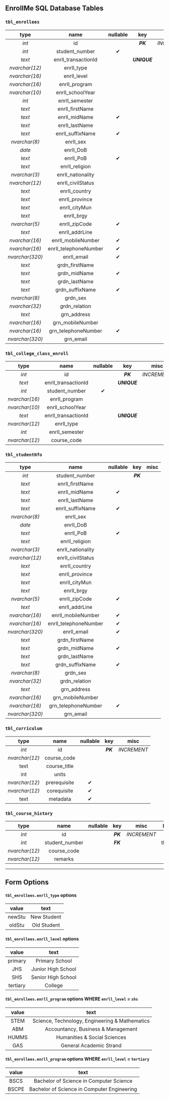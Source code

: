 ## EnrollMe SQL Database Tables

### `tbl_enrollees`

|      type       |         name          | nullable |     key      |    misc     |
| :-------------: | :-------------------: | :------: | :----------: | :---------: |
|      *int*      |          id           |          |   ***PK***   | *INCREMENT* |
|      *int*      |    student_number     |    ✔     |              |             |
|     *text*      |  enrll_transactionId  |          | ***UNIQUE*** |             |
| *nvarchar(12)*  |      enrll_type       |          |              |             |
| *nvarchar(16)*  |      enrll_level      |          |              |             |
| *nvarchar(16)*  |     enrll_program     |          |              |             |
| *nvarchar(10)*  |   enrll_schoolYear    |          |              |             |
|      *int*      |    enrll_semester     |          |              |             |
|     *text*      |    enrll_firstName    |          |              |             |
|     *text*      |     enrll_midName     |    ✔     |              |             |
|     *text*      |    enrll_lastName     |          |              |             |
|     *text*      |   enrll_suffixName    |    ✔     |              |             |
|  *nvarchar(8)*  |       enrll_sex       |          |              |             |
|     *date*      |       enrll_DoB       |          |              |             |
|     *text*      |       enrll_PoB       |    ✔     |              |             |
|     *text*      |    enrll_religion     |          |              |             |
|  *nvarchar(3)*  |   enrll_nationality   |          |              |             |
| *nvarchar(12)*  |   enrll_civilStatus   |          |              |             |
|     *text*      |     enrll_country     |          |              |             |
|     *text*      |    enrll_province     |          |              |             |
|     *text*      |     enrll_cityMun     |          |              |             |
|     *text*      |      enrll_brgy       |          |              |             |
|  *nvarchar(5)*  |     enrll_zipCode     |    ✔     |              |             |
|     *text*      |    enrll_addrLine     |          |              |             |
| *nvarchar(16)*  |  enrll_mobileNumber   |    ✔     |              |             |
| *nvarchar(16)*  | enrll_telephoneNumber |    ✔     |              |             |
| *nvarchar(320)* |      enrll_email      |    ✔     |              |             |
|     *text*      |    grdn_firstName     |          |              |             |
|     *text*      |     grdn_midName      |    ✔     |              |             |
|     *text*      |     grdn_lastName     |          |              |             |
|     *text*      |    grdn_suffixName    |    ✔     |              |             |
|  *nvarchar(8)*  |       grdn_sex        |          |              |             |
| *nvarchar(32)*  |     grdn_relation     |          |              |             |
|     *text*      |      grn_address      |          |              |             |
| *nvarchar(16)*  |   grn_mobileNumber    |          |              |             |
| *nvarchar(16)*  |  grn_telephoneNumber  |    ✔     |              |             |
| *nvarchar(320)* |       grn_email       |          |              |             |

### `tbl_college_class_enroll`

|      type      |        name         | nullable |     key      |    misc     |
| :------------: | :-----------------: | :------: | :----------: | :---------: |
|     *int*      |         id          |          |   ***PK***   | *INCREMENT* |
|     *text*     | enrll_transactionId |          | ***UNIQUE*** |             |
|     *int*      |   student_number    |    ✔     |              |             |
| *nvarchar(16)* |    enrll_program    |          |              |             |
| *nvarchar(10)* |  enrll_schoolYear   |          |              |             |
|     *text*     | enrll_transactionId |          | ***UNIQUE*** |             |
| *nvarchar(12)* |     enrll_type      |          |              |             |
|     *int*      |   enrll_semester    |          |              |             |
| *nvarchar(12)* |     course_code     |          |              |             |

### `tbl_studentNfo`

|      type       |         name          | nullable |   key    | misc  |
| :-------------: | :-------------------: | :------: | :------: | :---: |
|      *int*      |    student_number     |          | ***PK*** |       |
|     *text*      |    enrll_firstName    |          |          |       |
|     *text*      |     enrll_midName     |    ✔     |          |       |
|     *text*      |    enrll_lastName     |          |          |       |
|     *text*      |   enrll_suffixName    |    ✔     |          |       |
|  *nvarchar(8)*  |       enrll_sex       |          |          |       |
|     *date*      |       enrll_DoB       |          |          |       |
|     *text*      |       enrll_PoB       |    ✔     |          |       |
|     *text*      |    enrll_religion     |          |          |       |
|  *nvarchar(3)*  |   enrll_nationality   |          |          |       |
| *nvarchar(12)*  |   enrll_civilStatus   |          |          |       |
|     *text*      |     enrll_country     |          |          |       |
|     *text*      |    enrll_province     |          |          |       |
|     *text*      |     enrll_cityMun     |          |          |       |
|     *text*      |      enrll_brgy       |          |          |       |
|  *nvarchar(5)*  |     enrll_zipCode     |    ✔     |          |       |
|     *text*      |    enrll_addrLine     |          |          |       |
| *nvarchar(16)*  |  enrll_mobileNumber   |    ✔     |          |       |
| *nvarchar(16)*  | enrll_telephoneNumber |    ✔     |          |       |
| *nvarchar(320)* |      enrll_email      |    ✔     |          |       |
|     *text*      |    grdn_firstName     |          |          |       |
|     *text*      |     grdn_midName      |    ✔     |          |       |
|     *text*      |     grdn_lastName     |          |          |       |
|     *text*      |    grdn_suffixName    |    ✔     |          |       |
|  *nvarchar(8)*  |       grdn_sex        |          |          |       |
| *nvarchar(32)*  |     grdn_relation     |          |          |       |
|     *text*      |      grn_address      |          |          |       |
| *nvarchar(16)*  |   grn_mobileNumber    |          |          |       |
| *nvarchar(16)*  |  grn_telephoneNumber  |    ✔     |          |       |
| *nvarchar(320)* |       grn_email       |          |          |       |

### `tbl_curriculum`

|      type      |     name     | nullable |   key    |    misc     |
| :------------: | :----------: | :------: | :------: | :---------: |
|     *int*      |      id      |          | ***PK*** | *INCREMENT* |
| *nvarchar(12)* | course_code  |          |          |             |
|      text      | course_title |          |          |             |
|      int       |    units     |          |          |             |
| *nvarchar(12)* | prerequisite |    ✔     |          |             |
| *nvarchar(12)* | corequisite  |    ✔     |          |             |
|      text      |   metadata   |    ✔     |          |             |

### `tbl_course_history`

|      type      |      name      | nullable |   key    |    misc     |    REFERENCES    |
| :------------: | :------------: | :------: | :------: | :---------: | :--------------: |
|     *int*      |       id       |          | ***PK*** | *INCREMENT* |                  |
|     *int*      | student_number |          | ***FK*** |             | tbl_enrollees.id |
| *nvarchar(12)* |  course_code   |          |          |             |                  |
| *nvarchar(12)* |    remarks     |          |          |             |                  |

---
## Form Options

#### `tbl_enrollees.enrll_type` options
| value  |    text     |
| :----: | :---------: |
| newStu | New Student |
| oldStu | Old Student |

#### `tbl_enrollees.enrll_level` options
|  value   |        text        |
| :------: | :----------------: |
| primary  |   Primary School   |
|   JHS    | Junior High School |
|   SHS    | Senior High School |
| tertiary |      College       |

#### `tbl_enrollees.enrll_program` options WHERE `enrll_level` = `shs`
| value |                      text                      |
| :---: | :--------------------------------------------: |
| STEM  | Science, Technology, Engineering & Mathematics |
|  ABM  |       Accountancy, Business & Management       |
| HUMMS |          Humanities & Social Sciences          |
|  GAS  |            General Academic Strand             |

#### `tbl_enrollees.enrll_program` options WHERE `enrll_level` = `tertiary`
| value |                    text                     |
| :---: | :-----------------------------------------: |
| BSCS  |   Bachelor of Science in Computer Science   |
| BSCPE | Bachelor of Science in Computer Engineering |
